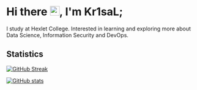 # Hi there <img src="https://media.giphy.com/media/hvRJCLFzcasrR4ia7z/giphy.gif" width="25px">, I'm Kr1saL;

I study at Hexlet College. Interested in learning and exploring more about Data Science, Information Security and DevOps.

## Statistics
[![GitHub Streak](https://github-readme-streak-stats.herokuapp.com?user=kr1sal&theme=tokyonight&hide_border=true)](https://git.io/streak-stats)

[![GitHub stats](https://github-readme-stats.vercel.app/api/top-langs?username=kr1sal&layout=compact&theme=tokyonight&hide_border=true)](https://github.com/anuraghazra/github-readme-stats)
